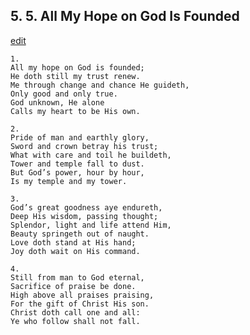 
## 5.  5. All My Hope on God Is Founded
[edit](https://docs.google.com/document/d/1CldMEvzxM16V0I64lHOagoapLBcEMt_q/edit?mode=html)






    1.
    All my hope on God is founded;
    He doth still my trust renew.
    Me through change and chance He guideth,
    Only good and only true.
    God unknown, He alone
    Calls my heart to be His own.

    2.
    Pride of man and earthly glory,
    Sword and crown betray his trust;
    What with care and toil he buildeth,
    Tower and temple fall to dust.
    But God’s power, hour by hour,
    Is my temple and my tower.

    3.
    God’s great goodness aye endureth,
    Deep His wisdom, passing thought;
    Splendor, light and life attend Him,
    Beauty springeth out of naught.
    Love doth stand at His hand;
    Joy doth wait on His command.

    4.
    Still from man to God eternal,
    Sacrifice of praise be done.
    High above all praises praising,
    For the gift of Christ His son.
    Christ doth call one and all:
    Ye who follow shall not fall.
